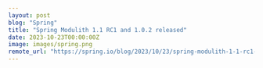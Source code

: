 ```yaml
---
layout: post
blog: "Spring"
title: "Spring Modulith 1.1 RC1 and 1.0.2 released"
date: 2023-10-23T00:00:00Z
image: images/spring.png
remote_url: "https://spring.io/blog/2023/10/23/spring-modulith-1-1-rc1-and-1-0-2-released"
---
```

